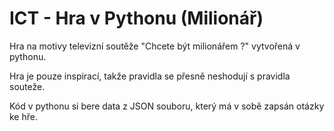 # ICT - Hra v Pythonu  (Milionář)
Hra na motivy televizní soutěže "Chcete být milionářem ?" vytvořená v pythonu.

Hra je pouze inspirací, takže pravidla se přesně neshodují s pravidla souteže.

Kód v pythonu si bere data z JSON souboru, který má v sobě zapsán otázky ke hře.

